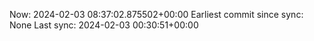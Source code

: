 Now: 2024-02-03 08:37:02.875502+00:00 Earliest commit since sync: None Last sync: 2024-02-03 00:30:51+00:00
